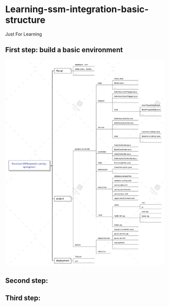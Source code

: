 # Learning-ssm-integration-basic-structure
Just For Learning
## First step: build a basic environment
![ssm](https://github.com/lrenimin/Learning-ssm-integration-basic-structure/blob/main/ssm.png)
## Second step: 

## Third step: 
